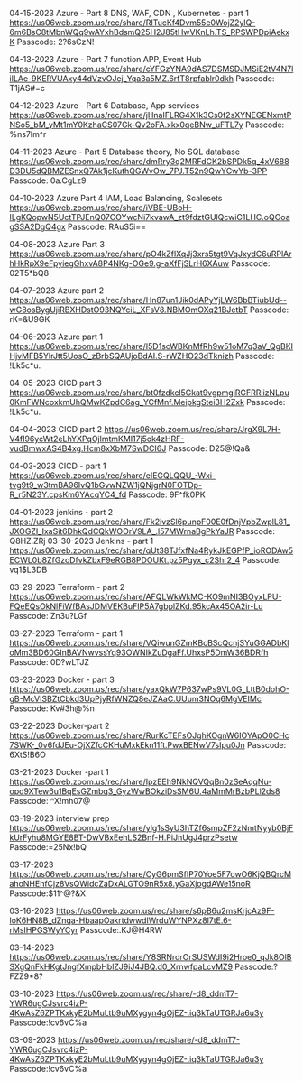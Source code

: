 04-15-2023
Azure - Part 8 DNS, WAF, CDN , Kubernetes - part 1
https://us06web.zoom.us/rec/share/RITucKf4Dvm55e0WojZ2ylQ-6m6BsC8tMbnWQq9wAYxhBdsmQ25H2J85tHwVKnLh.TS_RPSWPDpiAekxK 
Passcode: 2?6sCzN!

04-13-2023
Azure - Part 7 function APP, Event Hub
https://us06web.zoom.us/rec/share/cYFGzYNA9dAS7DSMSDJMSiE2tV4N7liILAe-9KERVUAxy44dVzvOJej_Yqa3a5MZ.6rfT8rpfablr0dkh 
Passcode: T1jAS#=c

04-12-2023
Azure - Part 6 Database, App services
https://us06web.zoom.us/rec/share/jHnaIFLRG4X1k3Cs0f2sXYNEGENxmtPNSo5_bM_yMt1mY0KzhaCS07Gk-Qv2oFA.xkx0qeBNw_uFTL7y 
Passcode: %ns7Im^r

04-11-2023
Azure - Part 5 Database theory, No SQL database
https://us06web.zoom.us/rec/share/dmRry3q2MRFdCK2bSPDk5q_4xV688D3DU5dQBMZESnxQ7Ak1jcKuthQGWvOw_7PJ.T52n9QwYCwYb-3PP 
Passcode: 0a.CgLz9

04-10-2023
Azure Part 4 IAM, Load Balancing, Scalesets
https://us06web.zoom.us/rec/share/iVBE-UBoH-ILgKQopwN5UctTPJEnQ07COYwcNi7kvawA_zt9fdztGUlQcwiC1LHC.oQOoagSSA2DgQ4gx 
Passcode: RAuS5i==

04-08-2023
Azure Part 3
https://us06web.zoom.us/rec/share/pO4kZflXqJj3xrs5tgt9VqJxydC6uRPlArhHkRpX9eFpyiegGhxvA8P4NKg-OGe9.g-aXfFjSLrH6XAuw 
Passcode: 02T5*bQ8

04-07-2023
Azure part 2
https://us06web.zoom.us/rec/share/Hn87un1Jik0dAPyYjLW6BbBTiubUd--wG8osBygUjiRBXHDstO93NQYciL_XFsV8.NBMOmOXq21BJetbT 
Passcode: rK=&U9GK

04-06-2023
Azure part 1
https://us06web.zoom.us/rec/share/I5D1scWBKnMfRh9w51oM7q3aV_QgBKIHjvMFB5YlrJtt5UosO_zBrbSQAUjoBdAI.S-rWZHO23dTknizh 
Passcode: !Lk5c*u.

04-05-2023
CICD part 3
https://us06web.zoom.us/rec/share/bt0fzdkcl5Gkat9vgpmgiRGFRRiizNLpu0KmFWNcoxkmUhQMwKZpdC6ag_YCfMnf.MeipkgStei3H2Zxk 
Passcode: !Lk5c*u.

04-04-2023
CICD part 2
https://us06web.zoom.us/rec/share/JrgX9L7H-V4fI96ycWt2eLhYXPqOjlmtmKMI17j5ok4zHRF-vudBmwxAS4B4xg.Hcm8xXbM7SwDCI6J 
Passcode: D25@!Qa&

04-03-2023
CICD - part 1
https://us06web.zoom.us/rec/share/eIEGQLQQU_-Wxi-tvg9t9_w3tmBA96IvQ1bGvwNZW1jQNjgrN0FOTDp-R_r5N23Y.cpsKm6YAcqYC4_fd 
Passcode: 9F^fk0PK

04-01-2023
jenkins - part 2
https://us06web.zoom.us/rec/share/Fk2ivzSl6punpF00E0fDnjVpbZwplL81_JXOGZI_IxaSit6DhkQdCQkWOOrV9LA_.l57MWrnaBgPkYaJR 
Passcode: Q8HZ.ZRj
03-30-2023
Jenkins - part 1
https://us06web.zoom.us/rec/share/qUt38TJfxfNa4RykJkEGPfP_ioRODAw5ECWL0b8ZfGzoDfvkZbxF9eRGB8PDOUKt.pz5Pgyx_c2Shr2_4 
Passcode: vq1$L3DB

03-29-2023
Terraform - part 2
https://us06web.zoom.us/rec/share/AFQLWkWkMC-KO9mNI3BOyxLPU-FQeEQsOkNlFiWfBAsJDMVEKBuFIP5A7gbplZKd.95kcAx45OA2ir-Lu 
Passcode: Zn3u?LGf

03-27-2023
Terraform - part 1
https://us06web.zoom.us/rec/share/VQiwunGZmKBcBScQcnjSYuGGADbKloMm3BD60GInBAVNwvssYq93OWNIkZuDgaFf.UhxsP5DmW36BDRfh 
Passcode: 0D?wLTJZ

03-23-2023
Docker - part 3
https://us06web.zoom.us/rec/share/yaxQkW7P637wPs9VL0G_LttB0dohO-gB-McVISBZtCbkd3UpPjyRfWNZQ8eJZAaC.UUum3NOq6MgVEIMc 
Passcode: Kv#3h@%n

03-22-2023
Docker-part 2
https://us06web.zoom.us/rec/share/RurKcTEFsOJghKOgnW6IOYApO0CHc7SWK-_0v6fdJEu-OjXZfcCKHuMxkEkn11ft.PwxBENwV7sIpu0Jn 
Passcode: 6XtS!B6O

03-21-2023
Docker -part 1
https://us06web.zoom.us/rec/share/IpzEEh9NkNQVQqBn0zSeAqqNu-opd9XTew6u1BqEsGZmbq3_GyzWwBOkziDsSM6U.4aMmMrBzbPLl2ds8 
Passcode: ^X!mh07@

03-19-2023
interview prep
https://us06web.zoom.us/rec/share/ylg1sSyU3hTZf6smpZF2zNmtNyyb0BjFkUrFyhu8MGYE8BT-DwVBxEehLS2Bnf-H.PiJnUgJ4przPsetw
Passcode:=25Nx!bQ

03-17-2023
https://us06web.zoom.us/rec/share/CyG6pmSfIP70Yoe5F7owO6KjQBQrcMahoNHEhfCjz8VsQWidcZaDxALGTO9nR5x8.yGaXjogdAWe15noR
Passcode:$11^@?&X

03-16-2023
https://us06web.zoom.us/rec/share/s6pB6u2msKrjcAz9F-loK6HN8B_dZnqa-HbaapOakrtdwwdIWrduWYNPXz8l7tE.6-rMsIHPGSWyYCyr
Passcode:.KJ@H4RW

03-14-2023
https://us06web.zoom.us/rec/share/Y8SRNrdrOrSUSWdI9i2Hroe0_qJk8OlBSXgQnFkHKgtJngfXmpbHblZJ9iJ4JBQ.d0_XrnwfpaLcvMZ9
Passcode:?FZZ9*8?

03-10-2023
https://us06web.zoom.us/rec/share/-d8_ddmT7-YWR6ugCJsvrc4izP-4KwAsZ6ZPTKxkyE2bMuLtb9uMXygyn4gOjEZ-.iq3kTaUTGRJa6u3y
Passcode:!cv6vC%a

03-09-2023
https://us06web.zoom.us/rec/share/-d8_ddmT7-YWR6ugCJsvrc4izP-4KwAsZ6ZPTKxkyE2bMuLtb9uMXygyn4gOjEZ-.iq3kTaUTGRJa6u3y
Passcode:!cv6vC%a